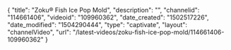 {
    "title": "Zoku&reg; Fish Ice Pop Mold",
    "description": "",
    "channelid": "114661406",
    "videoid": "109960362",
    "date_created": "1502517226",
    "date_modified": "1504290444",
    "type": "captivate",
    "layout": "channelVideo",
    "url": "\/latest-videos\/zoku-fish-ice-pop-mold\/114661406-109960362"
}
